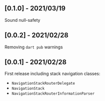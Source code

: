 ## [0.1.0] - 2021/03/19

Sound null-safety

## [0.0.2] - 2021/02/28

Removing `dart pub` warnings

## [0.0.1] - 2021/02/28

First release including stack navigation classes:

* `NavigationStackRouterDelegate`
* `NavigationStack`
* `NavigationStackRouterInformationParser`
